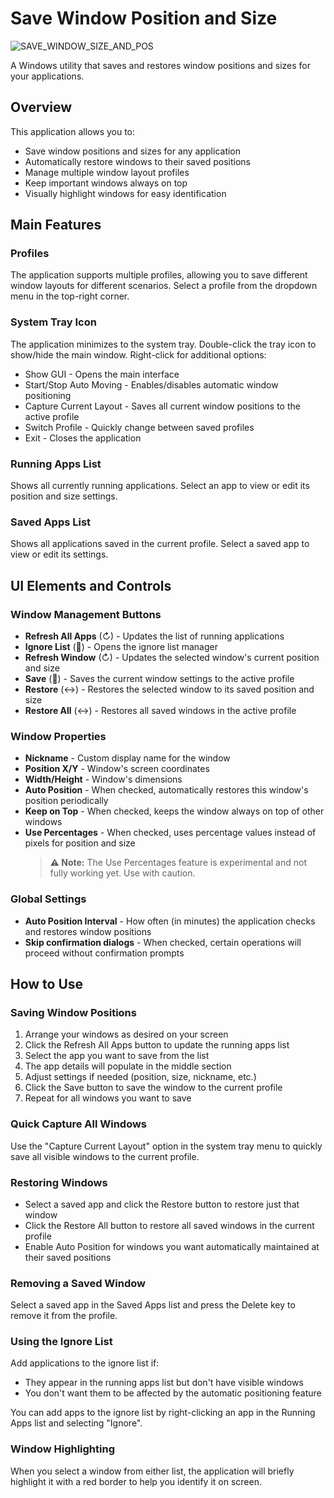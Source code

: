 # Save Window Position and Size

![SAVE_WINDOW_SIZE_AND_POS](https://github.com/user-attachments/assets/44913d45-f634-4d56-83d2-02bf4cfbaff3)

A Windows utility that saves and restores window positions and sizes for your applications.

## Overview

This application allows you to:
- Save window positions and sizes for any application
- Automatically restore windows to their saved positions
- Manage multiple window layout profiles
- Keep important windows always on top
- Visually highlight windows for easy identification

## Main Features

### Profiles
The application supports multiple profiles, allowing you to save different window layouts for different scenarios. Select a profile from the dropdown menu in the top-right corner.

### System Tray Icon
The application minimizes to the system tray. Double-click the tray icon to show/hide the main window. Right-click for additional options:
- Show GUI - Opens the main interface
- Start/Stop Auto Moving - Enables/disables automatic window positioning
- Capture Current Layout - Saves all current window positions to the active profile
- Switch Profile - Quickly change between saved profiles
- Exit - Closes the application

### Running Apps List
Shows all currently running applications. Select an app to view or edit its position and size settings.

### Saved Apps List
Shows all applications saved in the current profile. Select a saved app to view or edit its settings.

## UI Elements and Controls

### Window Management Buttons
- **Refresh All Apps** (↻) - Updates the list of running applications
- **Ignore List** (🚫) - Opens the ignore list manager
- **Refresh Window** (↻) - Updates the selected window's current position and size
- **Save** (💾) - Saves the current window settings to the active profile
- **Restore** (↔️) - Restores the selected window to its saved position and size
- **Restore All** (↔️) - Restores all saved windows in the active profile

### Window Properties
- **Nickname** - Custom display name for the window
- **Position X/Y** - Window's screen coordinates
- **Width/Height** - Window's dimensions
- **Auto Position** - When checked, automatically restores this window's position periodically
- **Keep on Top** - When checked, keeps the window always on top of other windows
- **Use Percentages** - When checked, uses percentage values instead of pixels for position and size
  > **⚠️ Note:** The Use Percentages feature is experimental and not fully working yet. Use with caution.

### Global Settings
- **Auto Position Interval** - How often (in minutes) the application checks and restores window positions
- **Skip confirmation dialogs** - When checked, certain operations will proceed without confirmation prompts

## How to Use

### Saving Window Positions
1. Arrange your windows as desired on your screen
2. Click the Refresh All Apps button to update the running apps list
3. Select the app you want to save from the list
4. The app details will populate in the middle section
5. Adjust settings if needed (position, size, nickname, etc.)
6. Click the Save button to save the window to the current profile
7. Repeat for all windows you want to save

### Quick Capture All Windows
Use the "Capture Current Layout" option in the system tray menu to quickly save all visible windows to the current profile.

### Restoring Windows
- Select a saved app and click the Restore button to restore just that window
- Click the Restore All button to restore all saved windows in the current profile
- Enable Auto Position for windows you want automatically maintained at their saved positions

### Removing a Saved Window
Select a saved app in the Saved Apps list and press the Delete key to remove it from the profile.

### Using the Ignore List
Add applications to the ignore list if:
- They appear in the running apps list but don't have visible windows
- You don't want them to be affected by the automatic positioning feature

You can add apps to the ignore list by right-clicking an app in the Running Apps list and selecting "Ignore".

### Window Highlighting
When you select a window from either list, the application will briefly highlight it with a red border to help you identify it on screen.
